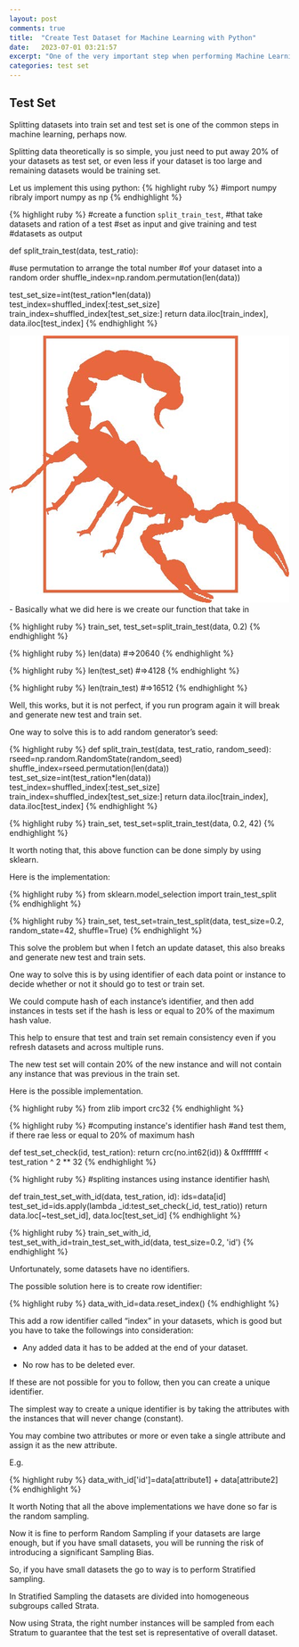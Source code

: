 ```yaml
---
layout: post
comments: true
title:  "Create Test Dataset for Machine Learning with Python"
date:   2023-07-01 03:21:57
excerpt: "One of the very important step when performing Machine Learning or so to speak Deep Learning is to prepare your Datasets starting by Spliting them into test, train, and validation test"
categories: test set
---
```

## Test Set

Splitting datasets into train set and test set is one of the common steps in machine learning, perhaps now.

Splitting data theoretically is so simple, you just need to put away 20% of your datasets as test set, or even less if your dataset is too large and remaining datasets would be training set.

Let us implement this using python:
{% highlight ruby %}
#import numpy ribraly
import numpy as np
{% endhighlight %}

{% highlight ruby %}
#create a function `split_train_test`,
#that take datasets and ration of a test 
#set as input and give training and test 
#datasets as output

def split_train_test(data, test_ratio):

  #use permutation to arrange the total number 
  #of your dataset into a random order
  shuffle_index=np.random.permutation(len(data))

  test_set_size=int(test_ration*len(data))
  test_index=shuffled_index[:test_set_size]
  train_index=shuffled_index[test_set_size:]
  return data.iloc[train_index], data.iloc[test_index]
{% endhighlight %}

<img src="/assets/scorpion.jpg">- Basically what we did here is we create our function that take in

{% highlight ruby %}
train_set, test_set=split_train_test(data, 0.2)
{% endhighlight %}

{% highlight ruby %}
len(data)
#=>20640
{% endhighlight %}

{% highlight ruby %}
len(test_set)
#=>4128
{% endhighlight %}

{% highlight ruby %}
len(train_test)
#=>16512
{% endhighlight %}

Well, this works, but it is not perfect, if you run program again it will break and generate new test and train set.

One way to solve this is to add random generator’s seed:

{% highlight ruby %}
def split_train_test(data, test_ratio, random_seed):
  rseed=np.random.RandomState(random_seed)
  shuffle_index=rseed.permutation(len(data))
  test_set_size=int(test_ration*len(data))
  test_index=shuffled_index[:test_set_size]
  train_index=shuffled_index[test_set_size:]
  return data.iloc[train_index], data.iloc[test_index]
{% endhighlight %}

{% highlight ruby %}
train_set, test_set=split_train_test(data, 0.2, 42)
{% endhighlight %}

It worth noting that, this above function can be done simply by using sklearn.

Here is the implementation:

{% highlight ruby %}
from sklearn.model_selection import train_test_split
{% endhighlight %}

{% highlight ruby %}
train_set, test_set=train_test_split(data, test_size=0.2, random_state=42, shuffle=True)
{% endhighlight %}

This solve the problem but when I fetch an update dataset, this also breaks and generate new test and train sets.

One way to solve this is by using identifier of each data point or instance to decide whether or not it should go to test or train set.

We could compute hash of each instance’s identifier, and then add instances in tests set if the hash is less or equal to 20% of the maximum hash value.

This help to ensure that test and train set remain consistency even if you refresh datasets and across multiple runs.

The new test set will contain 20% of the new instance and will not contain any instance that was previous in the train set.

Here is the possible implementation.

{% highlight ruby %}
from zlib import crc32
{% endhighlight %}

{% highlight ruby %}
#computing instance's identifier hash
#and test them, if there rae less or equal to 20% of maximum hash

def test_set_check(id, test_ration):
  return crc(no.int62(id)) & 0xffffffff < test_ration ^ 2 ** 32
{% endhighlight %}

{% highlight ruby %}
#spliting instances using instance identifier hash\

def train_test_set_with_id(data, test_ration, id):
ids=data[id]
test_set_id=ids.apply(lambda _id:test_set_check(_id, test_ratio))
  return data.loc[~test_set_id], data.loc[test_set_id]
{% endhighlight %}

{% highlight ruby %}
train_set_with_id, test_set_with_id=train_test_set_with_id(data, test_size=0.2, 'id')
{% endhighlight %}

Unfortunately, some datasets have no identifiers.

The possible solution here is to create row identifier:

{% highlight ruby %}
data_with_id=data.reset_index()
{% endhighlight %}

This add a row identifier called “index” in your datasets, which is good but you have to take the followings into consideration:

- Any added data it has to be added at the end of your dataset.

- No row has to be deleted ever.

If these are not possible for you to follow, then you can create a unique identifier.

The simplest way to create a unique identifier is by taking the attributes with the instances that will never change (constant).

You may combine two attributes or more or even take a single attribute and assign it as the new attribute.

E.g.

{% highlight ruby %}
data_with_id['id']=data[attribute1] + data[attribute2]
{% endhighlight %}

It worth Noting that all the above implementations we have done so far is the random sampling.

Now it is fine to perform Random Sampling if your datasets are large enough, but if you have small datasets, you will be running the risk of introducing a significant Sampling Bias.

So, if you have small datasets the go to way is to perform Stratified sampling.

In Stratified Sampling the datasets are divided into homogeneous subgroups called Strata.

Now using Strata, the right number instances will be sampled from each Stratum to guarantee that the test set is representative of overall dataset.
